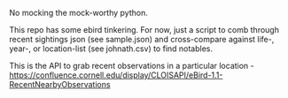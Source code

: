 No mocking the mock-worthy python.

This repo has some ebird tinkering. For now, just a script to comb through recent sightings json (see sample.json) and cross-compare against life-, year-, or location-list (see johnath.csv) to find notables.

This is the API to grab recent observations in a particular location - https://confluence.cornell.edu/display/CLOISAPI/eBird-1.1-RecentNearbyObservations

